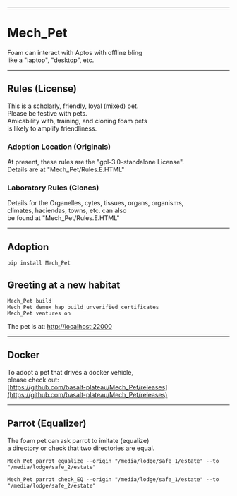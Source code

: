 


---

# Mech_Pet
Foam can interact with Aptos with offline bling  
like a "laptop", "desktop", etc.

---

## Rules (License) 
This is a scholarly, friendly, loyal (mixed) pet.   
Please be festive with pets.   
Amicability with, training, and cloning foam pets   
is likely to amplify friendliness.  

### Adoption Location (Originals)
At present, these rules are the "gpl-3.0-standalone License".    
Details are at "Mech_Pet/Rules.E.HTML" 

### Laboratory Rules (Clones)
Details for the Organelles, cytes, tissues, organs, organisms,   
climates, haciendas, towns, etc. can also  
be found at "Mech_Pet/Rules.E.HTML"



---

## Adoption
```
pip install Mech_Pet
```

## Greeting at a new habitat
```
Mech_Pet build
Mech_Pet demux_hap build_unverified_certificates
Mech_Pet ventures on
```

The pet is at:
[http://localhost:22000](http://localhost:22000)

******

## Docker
To adopt a pet that drives a docker vehicle,  
please check out:  
[https://github.com/basalt-plateau/Mech_Pet/releases](https://github.com/basalt-plateau/Mech_Pet/releases)  


******
  

## Parrot (Equalizer)
The foam pet can ask parrot to imitate (equalize)  
a directory or check that two directories are equal.  
```
Mech_Pet parrot equalize --origin "/media/lodge/safe_1/estate" --to "/media/lodge/safe_2/estate"
```

```
Mech_Pet parrot check_EQ --origin "/media/lodge/safe_1/estate" --to "/media/lodge/safe_2/estate"
```